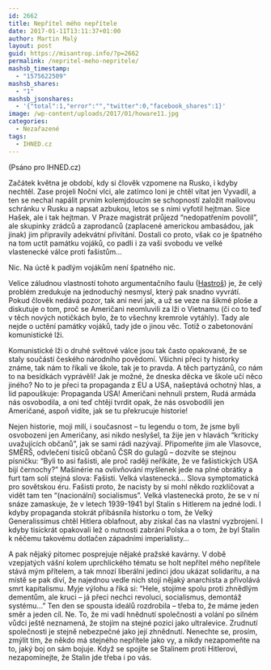```yaml
---
id: 2662
title: Nepřítel mého nepřítele
date: 2017-01-11T13:11:37+01:00
author: Martin Malý
layout: post
guid: https://misantrop.info/?p=2662
permalink: /nepritel-meho-nepritele/
mashsb_timestamp:
  - "1575622509"
mashsb_shares:
  - "1"
mashsb_jsonshares:
  - '{"total":1,"error":"","twitter":0,"facebook_shares":1}'
image: /wp-content/uploads/2017/01/howare11.jpg
categories:
  - Nezařazené
tags:
  - IHNED.cz
---
```

(Psáno pro IHNED.cz)

Začátek května je období, kdy si člověk vzpomene na Rusko, i kdyby nechtěl. Zase projeli Noční vlci, ale zatímco loni je chtěl vítat jen Vyvadil, a ten se nechal napálit prvním kolemjdoucím se schopností založit mailovou schránku v Rusku a napsat azbukou, letos se s nimi vyfotil hejtman. Sice Hašek, ale i tak hejtman. V Praze magistrát průjezd “nedopatřením povolil”, ale skupinky zrádců a zaprodanců (zaplacené americkou ambasádou, jak jinak) jim připravily adekvátní přivítání. Dostali co proto, však co je špatného na tom uctít památku vojáků, co padli i za vaši svobodu ve velké vlastenecké válce proti fašistům…

Nic. Na úctě k padlým vojákům není špatného nic.

Velice záludnou vlastností tohoto argumentačního faulu ([Hastroš](https://misantrop.info/trvale-udrzitelna-krava/#hastros)) je, že celý problém zredukuje na jednoduchý nesmysl, který pak snadno vyvrátí. Pokud člověk nedává pozor, tak ani neví jak, a už se veze na šikmé ploše a diskutuje o tom, proč se Američani neomluvili za lži o Vietnamu (či co to teď v těch nových notičkách bylo, že to všechny kremrole vytáhly). Tady ale nejde o uctění památky vojáků, tady jde o jinou věc. Totiž o zabetonování komunistické lži.

Komunistické lži o druhé světové válce jsou tak často opakované, že se staly součástí českého národního povědomí. Všichni přeci ty historky známe, tak nám to říkali ve škole, tak je to pravda. A těch partyzánů, co nám to na besídkách vyprávěli! Jak je možné, že dneska děcka ve škole učí něco jiného? No to je přeci ta propaganda z EU a USA, našeptává ochotný hlas, a lid papouškuje: Propaganda USA! Američani nehnuli prstem, Rudá armáda nás osvobodila, a oni teď chtějí tvrdit opak, že nás osvobodili jen Američané, aspoň vidíte, jak se tu překrucuje historie!

Nejen historie, moji milí, i současnost &#8211; tu legendu o tom, že jsme byli osvobozeni jen Američany, asi nikdo neslyšel, ta žije jen v hlavách “kriticky uvažujících občanů”, jak se sami rádi nazývají. Připomeňte jim ale Vlasovce, SMĚRŠ, odvlečení tisíců občanů ČSR do gulagů &#8211; dozvíte se stejnou písničku: “Byli to asi fašisti, ale proč raději neříkáte, že ve fašistických USA bijí černochy?” Mašinérie na ovlivňování myšlenek jede na plné obrátky a furt tam solí stejná slova: Fašisti. Velká vlastenecká… Slova symptomatická pro sovětskou éru. Fašisti proto, že nacisty by si mohl někdo rozklíčovat a vidět tam ten “(nacionální) socialismus”. Velká vlastenecká proto, že se v ní snáze zamaskuje, že v letech 1939-1941 byl Stalin s Hitlerem na jedné lodi. I kdyby propaganda stokrát přibásnila historku o tom, že Velký Generalissimus chtěl Hitlera oblafnout, aby získal čas na vlastní vyzbrojení. I kdyby tisíckrát opakovali lež o nutnosti zabrání Polska a o tom, že byl Stalin k něčemu takovému dotlačen západními imperialisty&#8230;

A pak nějaký pitomec posprejuje nějaké pražské kavárny. V době vzepjatých vášní kolem uprchlického tématu se holt nepřítel mého nepřítele stává mým přítelem, a tak mnozí liberální jedinci jdou ukázat solidaritu, a na místě se pak diví, že najednou vedle nich stojí nějaký anarchista a přivolává smrt kapitalismu. Myje výlohu a říká si: “Hele, stojíme spolu proti zhnědlým dementům, ale kruci &#8211; já přeci nechci revoluci, socialismus, demontáž systému…” Ten den se spousta ideálů rozdrobila &#8211; třeba to, že máme jeden směr a jeden cíl. Ne. To, že mi vadí hnědnutí společnosti a volání po silném vůdci ještě neznamená, že stojím na stejné pozici jako ultralevice. Zrudnutí společnosti je stejně nebezpečné jako její zhnědnutí. Nenechte se, prosím, zmýlit tím, že někdo má stejného nepřítele jako vy, a nikdy nezapomeňte na to, jaký boj on sám bojuje. Když se spojíte se Stalinem proti Hitlerovi, nezapomínejte, že Stalin jde třeba i po vás.